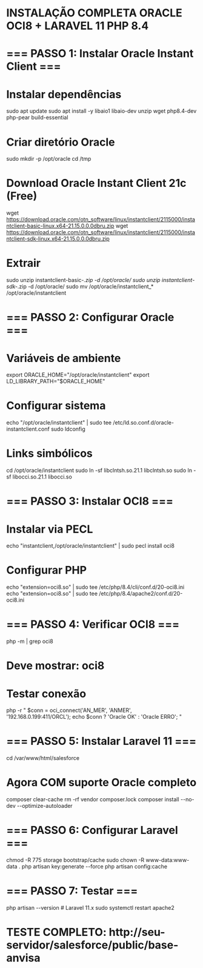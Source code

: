 # INSTALAÇÃO COMPLETA ORACLE OCI8 + LARAVEL 11 PHP 8.4

# === PASSO 1: Instalar Oracle Instant Client ===

# Instalar dependências
sudo apt update
sudo apt install -y libaio1 libaio-dev unzip wget php8.4-dev php-pear build-essential

# Criar diretório Oracle
sudo mkdir -p /opt/oracle
cd /tmp

# Download Oracle Instant Client 21c (Free)
wget https://download.oracle.com/otn_software/linux/instantclient/2115000/instantclient-basic-linux.x64-21.15.0.0.0dbru.zip
wget https://download.oracle.com/otn_software/linux/instantclient/2115000/instantclient-sdk-linux.x64-21.15.0.0.0dbru.zip

# Extrair
sudo unzip instantclient-basic-*.zip -d /opt/oracle/
sudo unzip instantclient-sdk-*.zip -d /opt/oracle/
sudo mv /opt/oracle/instantclient_* /opt/oracle/instantclient

# === PASSO 2: Configurar Oracle ===

# Variáveis de ambiente
export ORACLE_HOME="/opt/oracle/instantclient"
export LD_LIBRARY_PATH="$ORACLE_HOME"

# Configurar sistema
echo "/opt/oracle/instantclient" | sudo tee /etc/ld.so.conf.d/oracle-instantclient.conf
sudo ldconfig

# Links simbólicos
cd /opt/oracle/instantclient
sudo ln -sf libclntsh.so.21.1 libclntsh.so
sudo ln -sf libocci.so.21.1 libocci.so

# === PASSO 3: Instalar OCI8 ===

# Instalar via PECL
echo "instantclient,/opt/oracle/instantclient" | sudo pecl install oci8

# Configurar PHP
echo "extension=oci8.so" | sudo tee /etc/php/8.4/cli/conf.d/20-oci8.ini
echo "extension=oci8.so" | sudo tee /etc/php/8.4/apache2/conf.d/20-oci8.ini

# === PASSO 4: Verificar OCI8 ===
php -m | grep oci8
# Deve mostrar: oci8

# Testar conexão
php -r "
\$conn = oci_connect('AN_MER', 'ANMER', '192.168.0.199:411/ORCL');
echo \$conn ? 'Oracle OK' : 'Oracle ERRO';
"

# === PASSO 5: Instalar Laravel 11 ===
cd /var/www/html/salesforce

# Agora COM suporte Oracle completo
composer clear-cache
rm -rf vendor composer.lock
composer install --no-dev --optimize-autoloader

# === PASSO 6: Configurar Laravel ===
chmod -R 775 storage bootstrap/cache
sudo chown -R www-data:www-data .
php artisan key:generate --force
php artisan config:cache

# === PASSO 7: Testar ===
php artisan --version  # Laravel 11.x
sudo systemctl restart apache2

# TESTE COMPLETO: http://seu-servidor/salesforce/public/base-anvisa